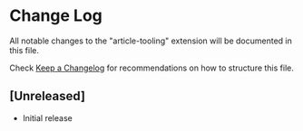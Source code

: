 # Change Log

All notable changes to the "article-tooling" extension will be documented in this file.

Check [Keep a Changelog](http://keepachangelog.com/) for recommendations on how to structure this file.

## [Unreleased]

- Initial release